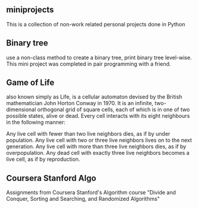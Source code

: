 ## miniprojects
This is a collection of non-work related personal projects done in Python

## Binary tree
use a non-class method to create a binary tree, print binary tree level-wise. This mini project was completed in pair programming with a friend.

## Game of Life
also known simply as Life, is a cellular automaton devised by the British mathematician John Horton Conway in 1970. It is an infinite, two-dimensional orthogonal grid of square cells, each of which is in one of two possible states, alive or dead. Every cell interacts with its eight neighbours in the following manner:

Any live cell with fewer than two live neighbors dies, as if by under population.
Any live cell with two or three live neighbors lives on to the next generation.
Any live cell with more than three live neighbors dies, as if by overpopulation.
Any dead cell with exactly three live neighbors becomes a live cell, as if by reproduction.

## Coursera Stanford Algo
Assignments from Coursera Stanford's Algorithm course "Divide and Conquer, Sorting and Searching, and Randomized Algorithms"

